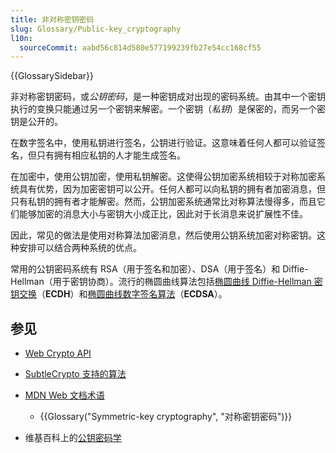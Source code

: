 ```yaml
---
title: 非对称密钥密码
slug: Glossary/Public-key_cryptography
l10n:
  sourceCommit: aabd56c814d580e577199239fb27e54cc168cf55
---
```


{{GlossarySidebar}}

非对称密钥密码，或*公钥密码*，是一种密钥成对出现的密码系统。由其中一个密钥执行的变换只能通过另一个密钥来解密。一个密钥（_私钥_）是保密的，而另一个密钥是公开的。

在数字签名中，使用私钥进行签名，公钥进行验证。这意味着任何人都可以验证签名，但只有拥有相应私钥的人才能生成签名。

在加密中，使用公钥加密，使用私钥解密。这使得公钥加密系统相较于对称加密系统具有优势，因为加密密钥可以公开。任何人都可以向私钥的拥有者加密消息，但只有私钥的拥有者才能解密。然而，公钥加密系统通常比对称算法慢得多，而且它们能够加密的消息大小与密钥大小成正比，因此对于长消息来说扩展性不佳。

因此，常见的做法是使用对称算法加密消息，然后使用公钥系统加密对称密钥。这种安排可以结合两种系统的优点。

常用的公钥密码系统有 RSA（用于签名和加密）、DSA（用于签名）和 Diffie-Hellman（用于密钥协商）。流行的椭圆曲线算法包括[椭圆曲线 Diffie-Hellman 密钥交换](https://zh.wikipedia.org/wiki/橢圓曲線迪菲-赫爾曼金鑰交換)（**ECDH**）和[椭圆曲线数字签名算法](https://zh.wikipedia.org/wiki/椭圆曲线数字签名算法)（**ECDSA**）。

## 参见

- [Web Crypto API](/zh-CN/docs/Web/API/Web_Crypto_API)
- [SubtleCrypto 支持的算法](/zh-CN/docs/Web/API/SubtleCrypto#支持的算法)
- [MDN Web 文档术语](/zh-CN/docs/Glossary)

  - {{Glossary("Symmetric-key cryptography", "对称密钥密码")}}

- 维基百科上的[公钥密码学](https://zh.wikipedia.org/wiki/公开密钥加密)
